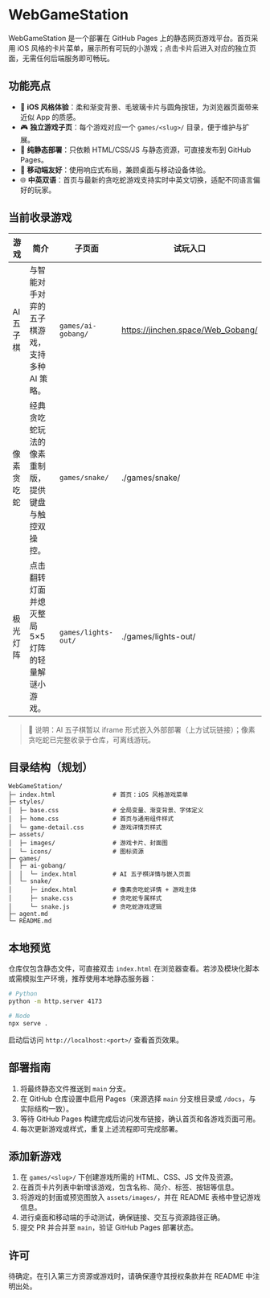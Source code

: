 # WebGameStation

WebGameStation 是一个部署在 GitHub Pages 上的静态网页游戏平台。首页采用 iOS 风格的卡片菜单，展示所有可玩的小游戏；点击卡片后进入对应的独立页面，无需任何后端服务即可畅玩。

## 功能亮点
- 🌈 **iOS 风格体验**：柔和渐变背景、毛玻璃卡片与圆角按钮，为浏览器页面带来近似 App 的质感。
- 🎮 **独立游戏子页**：每个游戏对应一个 `games/<slug>/` 目录，便于维护与扩展。
- 🚀 **纯静态部署**：只依赖 HTML/CSS/JS 与静态资源，可直接发布到 GitHub Pages。
- 📱 **移动端友好**：使用响应式布局，兼顾桌面与移动设备体验。
- 🌐 **中英双语**：首页与最新的贪吃蛇游戏支持实时中英文切换，适配不同语言偏好的玩家。

## 当前收录游戏
| 游戏 | 简介 | 子页面 | 试玩入口 |
| ---- | ---- | ------ | -------- |
| AI 五子棋 | 与智能对手对弈的五子棋游戏，支持多种 AI 策略。 | `games/ai-gobang/` | https://jinchen.space/Web_Gobang/ |
| 像素贪吃蛇 | 经典贪吃蛇玩法的像素重制版，提供键盘与触控双操控。 | `games/snake/` | ./games/snake/ |
| 极光灯阵 | 点击翻转灯面并熄灭整局 5×5 灯阵的轻量解谜小游戏。 | `games/lights-out/` | ./games/lights-out/ |

> 📌 说明：AI 五子棋暂以 iframe 形式嵌入外部部署（上方试玩链接）；像素贪吃蛇已完整收录于仓库，可离线游玩。

## 目录结构（规划）
```
WebGameStation/
├─ index.html                # 首页：iOS 风格游戏菜单
├─ styles/
│  ├─ base.css               # 全局变量、渐变背景、字体定义
│  ├─ home.css               # 首页与通用组件样式
│  └─ game-detail.css        # 游戏详情页样式
├─ assets/
│  ├─ images/                # 游戏卡片、封面图
│  └─ icons/                 # 图标资源
├─ games/
│  ├─ ai-gobang/
│  │  └─ index.html          # AI 五子棋详情与嵌入页面
│  └─ snake/
│     ├─ index.html          # 像素贪吃蛇详情 + 游戏主体
│     ├─ snake.css           # 贪吃蛇专属样式
│     └─ snake.js            # 贪吃蛇游戏逻辑
├─ agent.md
└─ README.md
```

## 本地预览
仓库仅包含静态文件，可直接双击 `index.html` 在浏览器查看。若涉及模块化脚本或需模拟生产环境，推荐使用本地静态服务器：

```bash
# Python
python -m http.server 4173

# Node
npx serve .
```

启动后访问 `http://localhost:<port>/` 查看首页效果。

## 部署指南
1. 将最终静态文件推送到 `main` 分支。
2. 在 GitHub 仓库设置中启用 Pages（来源选择 `main` 分支根目录或 `/docs`，与实际结构一致）。
3. 等待 GitHub Pages 构建完成后访问发布链接，确认首页和各游戏页面可用。
4. 每次更新游戏或样式，重复上述流程即可完成部署。

## 添加新游戏
1. 在 `games/<slug>/` 下创建游戏所需的 HTML、CSS、JS 文件及资源。
2. 在首页卡片列表中新增该游戏，包含名称、简介、标签、按钮等信息。
3. 将游戏的封面或预览图放入 `assets/images/`，并在 README 表格中登记游戏信息。
4. 进行桌面和移动端的手动测试，确保链接、交互与资源路径正确。
5. 提交 PR 并合并至 `main`，验证 GitHub Pages 部署状态。

## 许可
待确定。在引入第三方资源或游戏时，请确保遵守其授权条款并在 README 中注明出处。

